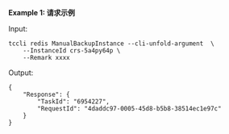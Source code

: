 **Example 1: 请求示例**



Input: 

```
tccli redis ManualBackupInstance --cli-unfold-argument  \
    --InstanceId crs-5a4py64p \
    --Remark xxxx
```

Output: 
```
{
    "Response": {
        "TaskId": "6954227",
        "RequestId": "4daddc97-0005-45d8-b5b8-38514ec1e97c"
    }
}
```

